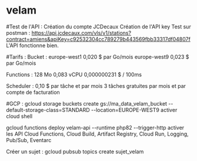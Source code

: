 # velam

#Test de l'API : 
Création du compte JCDecaux
Création de l'API key
Test sur postman :
https://api.jcdecaux.com/vls/v1/stations?contract=amiens&apiKey=c92532304cc789279b443569fbb33317df04807f
L'API fonctionne bien.

#Tarifs : 
Bucket :
europe-west1 0,020 $ par Go/mois
europe-west9 0,023 $ par Go/mois

Functions :
128 Mo 	0,083 vCPU 	0,000000231 $ / 100ms

Scheduler :
0,10 $ par tâche et par mois 	3 tâches gratuites par mois et par compte de facturation

#GCP :
gcloud storage buckets create gs://ma_data_velam_bucket --default-storage-class=STANDARD --location=EUROPE-WEST9
activer cloud shell

gcloud functions deploy velam-api --runtime php82 --trigger-http
activer les API Cloud Functions, Cloud Build, Artifact Registry, Cloud Run, Logging, Pub/Sub, Eventarc

Créer un sujet : gcloud pubsub topics create sujet_velam
